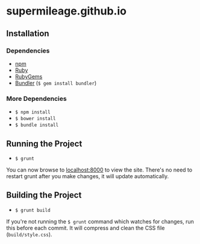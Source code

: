 # supermileage.github.io

## Installation

### Dependencies
- [npm](https://www.npmjs.com/)
- [Ruby](https://www.ruby-lang.org/)
- [RubyGems](https://rubygems.org/)
- [Bundler](http://bundler.io/) (`$ gem install bundler`)

### More Dependencies
- `$ npm install`
- `$ bower install`
- `$ bundle install`

## Running the Project
- `$ grunt`

You can now browse to [localhost:8000](http://localhost:8000/) to view the site. There's no need to restart grunt after you make changes, it will update automatically.

## Building the Project
- `$ grunt build`

If you're not running the `$ grunt` command which watches for changes, run this before each commit. It will compress and clean the CSS file (`build/style.css`).

